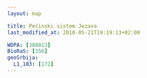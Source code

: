 ```yaml
---
layout: map

title: Pećinski sistem Jezava
last_modified_at: 2018-05-21T19:19:13+02:00

WDPA: [388813]
BioRaS: [356]
geoSrbija:
  L1_183: [172]
---
```

